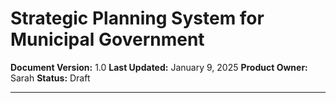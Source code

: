 # Strategic Planning System for Municipal Government

**Document Version:** 1.0
**Last Updated:** January 9, 2025
**Product Owner:** Sarah
**Status:** Draft

---
